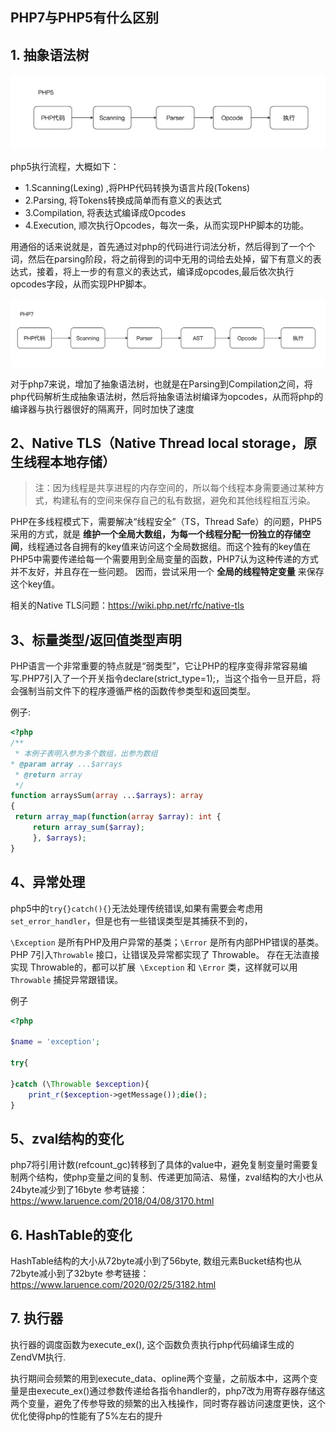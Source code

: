 ## PHP7与PHP5有什么区别

## 1. 抽象语法树

![php5](../images/php5_execte.png)

php5执行流程，大概如下：

- 1.Scanning(Lexing) ,将PHP代码转换为语言片段(Tokens)
- 2.Parsing, 将Tokens转换成简单而有意义的表达式
- 3.Compilation, 将表达式编译成Opcodes
- 4.Execution, 顺次执行Opcodes，每次一条，从而实现PHP脚本的功能。

用通俗的话来说就是，首先通过对php的代码进行词法分析，然后得到了一个个词，然后在parsing阶段，将之前得到的词中无用的词给去处掉，留下有意义的表达式，接着，将上一步的有意义的表达式，编译成opcodes,最后依次执行opcodes字段，从而实现PHP脚本。

![php7](../images/php7_excute.png)

对于php7来说，增加了抽象语法树，也就是在Parsing到Compilation之间，将php代码解析生成抽象语法树，然后将抽象语法树编译为opcodes，从而将php的编译器与执行器很好的隔离开，同时加快了速度

## 2、Native TLS（Native Thread local storage，原生线程本地存储）
 
>注：因为线程是共享进程的内存空间的，所以每个线程本身需要通过某种方式，构建私有的空间来保存自己的私有数据，避免和其他线程相互污染。
     
PHP在多线程模式下，需要解决“线程安全”（TS，Thread Safe）的问题，PHP5采用的方式，就是 **维护一个全局大数组，为每一个线程分配一份独立的存储空间**，线程通过各自拥有的key值来访问这个全局数据组。而这个独有的key值在PHP5中需要传递给每一个需要用到全局变量的函数，PHP7认为这种传递的方式并不友好，并且存在一些问题。
因而，尝试采用一个 **全局的线程特定变量** 来保存这个key值。
 
相关的Native TLS问题：https://wiki.php.net/rfc/native-tls

## 3、标量类型/返回值类型声明
PHP语言一个非常重要的特点就是“弱类型”，它让PHP的程序变得非常容易编写.PHP7引入了一个开关指令declare(strict_type=1);，当这个指令一旦开启，将会强制当前文件下的程序遵循严格的函数传参类型和返回类型。

例子:
```php
<?php
/**
 * 本例子表明入参为多个数组，出参为数组
* @param array ...$arrays
 * @return array
 */
function arraysSum(array ...$arrays): array
{
 return array_map(function(array $array): int {
     return array_sum($array);
     }, $arrays);
}

```

## 4、异常处理
php5中的`try{}catch(){}`无法处理传统错误,如果有需要会考虑用`set_error_handler`，但是也有一些错误类型是其捕获不到的，

`\Exception` 是所有PHP及用户异常的基类；`\Error` 是所有内部PHP错误的基类。
PHP 7引入`Throwable` 接口，让错误及异常都实现了 Throwable。
存在无法直接实现 Throwable的，都可以扩展` \Exception` 和 `\Error` 类，这样就可以用 `Throwable` 捕捉异常跟错误。

例子
```php
<?php

$name = 'exception';

try{
    
}catch (\Throwable $exception){
    print_r($exception->getMessage());die();
}
```

## 5、zval结构的变化
php7将引用计数(refcount_gc)转移到了具体的value中，避免复制变量时需要复制两个结构，使php变量之间的复制、传递更加简洁、易懂，zval结构的大小也从24byte减少到了16byte
参考链接：https://www.laruence.com/2018/04/08/3170.html

## 6. HashTable的变化
HashTable结构的大小从72byte减小到了56byte, 数组元素Bucket结构也从72byte减小到了32byte
参考链接：https://www.laruence.com/2020/02/25/3182.html

## 7. 执行器
执行器的调度函数为execute_ex(), 这个函数负责执行php代码编译生成的ZendVM执行.

执行期间会频繁的用到execute_data、opline两个变量，之前版本中，这两个变量是由execute_ex()通过参数传递给各指令handler的，php7改为用寄存器存储这两个变量，避免了传参导致的频繁的出入栈操作，同时寄存器访问速度更快，这个优化使得php的性能有了5%左右的提升

